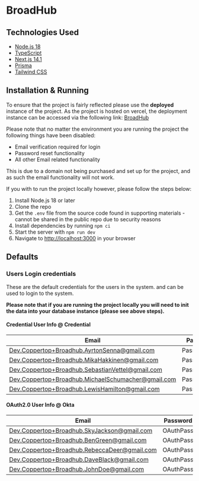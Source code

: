 # BroadHub
## Technologies Used
- [Node.js 18](https://nodejs.org/en/) 
- [TypeScript](https://www.typescriptlang.org/) 
- [Next.js 14.1](https://nextjs.org/) 
- [Prisma](https://www.prisma.io/) 
- [Tailwind CSS](https://tailwindcss.com/) 

## Installation & Running
To ensure that the project is fairly reflected please use the **deployed** instance of the project. As the project is hosted on vercel, the deployment instance can be accessed via the following link: [BroadHub](https://broadhub.vercel.app/)

Please note that no matter the environment you are running the project the following things have been disabled:
 - Email verification required for login 
 - Password reset functionality
 - All other Email related functionality

 This is due to a domain not being purchased and set up for the project, and as such the email functionality will not work.

If you with to run the project locally however, please follow the steps below:
1. Install Node.js 18 or later
2. Clone the repo
3. Get the `.env` file from the source code found in supporting materials - cannot be shared in the public repo due to security reasons
4. Install dependencies by running `npm ci`
5. Start the server with `npm run dev`
6. Navigate to [http://localhost:3000](http://localhost:3000) in your browser

## Defaults
### Users Login credentials
These are the default credentials for the users in the system. and can be used to login to the system.

**Please note that if you are running the project locally you will need to init the data into your database instance (please see above steps).**

#### Credential User Info @ Credential 
| Email             | Password  |
| ----------------- | --------- |
| Dev.Coppertop+Broadhub.AyrtonSenna@gmail.com | Password@1 |
| Dev.Coppertop+Broadhub.MikaHakkinen@gmail.com | Password@1 |
| Dev.Coppertop+Broadhub.SebastianVettel@gmaiI.com | Password@1 |
| Dev.Coppertop+Broadhub.MichaelSchumacher@gmaiI.com | Password@1 |
| Dev.Coppertop+Broadhub.LewisHamilton@gmail.com | Password@1 |

#### OAuth2.0 User Info @ Okta 
| Email             | Password  |
| ----------------- | --------- |
| Dev.Coppertop+Broadhub.SkyJackson@gmail.com | OAuthPass |
| Dev.Coppertop+Broadhub.BenGreen@gmail.com | OAuthPass |
| Dev.Coppertop+Broadhub.RebeccaDeer@gmaiI.com | OAuthPass |
| Dev.Coppertop+Broadhub.DaveBIack@gmaiI.com | OAuthPass |
| Dev.Coppertop+Broadhub.JohnDoe@gmail.com | OAuthPass |